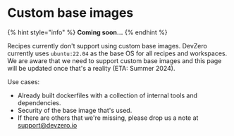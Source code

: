 # Custom base images

{% hint style="info" %}
**Coming soon...**
{% endhint %}

Recipes currently don't support using custom base images. DevZero currently uses `ubuntu:22.04` as the base OS for all recipes and workspaces. 
We are aware that we need to support custom base images and this page will be updated once that's a reality (ETA: Summer 2024).

Use cases:
- Already built dockerfiles with a collection of internal tools and dependencies.
- Security of the base image that's used.
- If there are others that we're missing, please drop us a note at [support@devzero.io](mailto:support@devzero.io)
